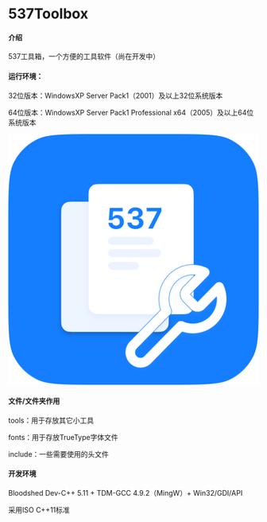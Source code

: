 # 537Toolbox

#### 介绍

537工具箱，一个方便的工具软件（尚在开发中）

#### 运行环境：

32位版本：WindowsXP Server Pack1（2001）及以上32位系统版本

64位版本：WindowsXP Server Pack1 Professional x64（2005）及以上64位系统版本

![537工具箱图标](537ToolboxLogo.png)

#### 文件/文件夹作用

tools：用于存放其它小工具

fonts：用于存放TrueType字体文件

include：一些需要使用的头文件

#### 开发环境

Bloodshed Dev-C++ 5.11 + TDM-GCC 4.9.2（MingW）+ Win32/GDI/API

采用ISO C++11标准
